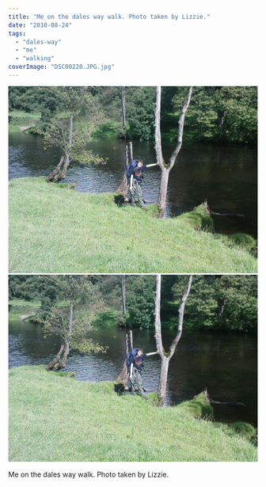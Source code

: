 ```yaml
---
title: "Me on the dales way walk. Photo taken by Lizzie."
date: "2010-08-24"
tags: 
  - "dales-way"
  - "me"
  - "walking"
coverImage: "DSC00220.JPG.jpg"
---
```


[![](images/DSC00220.JPG.jpg)](images/DSC00220.JPG.jpg)
[![](images/DSC00220.JPG.jpg)](images/DSC00220.JPG.jpg)

Me on the dales way walk. Photo taken by Lizzie.
